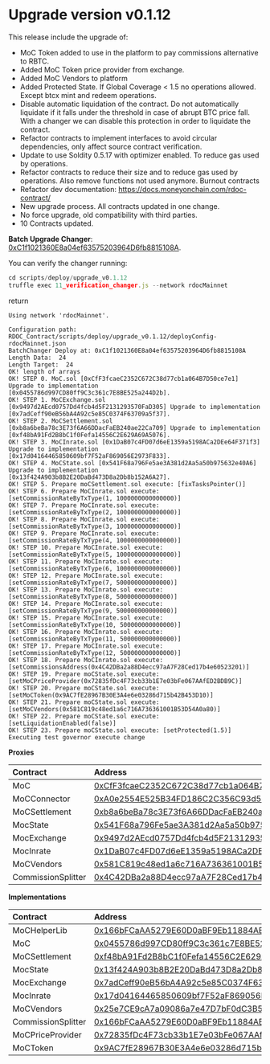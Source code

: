 # Upgrade version v0.1.12

This release include the upgrade of:

* MoC Token added to use in the platform to pay commissions alternative to RBTC.
* Added MoC Token price provider from exchange.
* Added MoC Vendors to platform
* Added Protected State. If Global Coverage < 1.5 no operations allowed. Except btcx mint and redeem operations.
* Disable automatic liquidation of the contract. Do not automatically liquidate if it falls under the threshold in case of abrupt BTC price fall. With a changer we can disable this protection in order to liquidate the contract.
* Refactor contracts to implement interfaces to avoid circular dependencies, only affect source contract verification.
* Update to use Soldity 0.5.17 with optimizer enabled. To reduce gas used by operations.
* Refactor contracts to reduce their size and to reduce gas used by operations. Also remove functions not used anymore. Burnout contracts
* Refactor dev documentation: https://docs.moneyonchain.com/rdoc-contract/
* New upgrade process. All contracts updated in one change.
* No force upgrade, old compatibility with third parties.
* 10 Contracts updated.

**Batch Upgrade Changer**: [0xC1f1021360E8a04ef63575203964D6fb8815108A](https://explorer.rsk.co/address/0xC1f1021360E8a04ef63575203964D6fb8815108A?__ctab=Code). 

You can verify the changer running:

```js
cd scripts/deploy/upgrade_v0.1.12
truffle exec 11_verification_changer.js --network rdocMainnet
```

return

```
Using network 'rdocMainnet'.

Configuration path:  RDOC_Contract/scripts/deploy/upgrade_v0.1.12/deployConfig-rdocMainnet.json
BatchChanger Deploy at: 0xC1f1021360E8a04ef63575203964D6fb8815108A
Length Data:  24
Length Target:  24
OK! length of arrays
OK! STEP 0. MoC.sol [0xCfF3fcaeC2352C672C38d77cb1a064B7D50ce7e1] Upgrade to implementation [0x0455786d997CD80ff9C3c361c7E8BE525a244D2b].
OK! STEP 1. MoCExchange.sol [0x9497d2AEcd0757Dd4fcb4d5F2131293570FaD305] Upgrade to implementation [0x7adCeff90eB56bA4A92c5e85C0374F63709a5f37].
OK! STEP 2. MoCSettlement.sol [0xb8a6beBa78c3E73f6A66DDacFaEB240ae22Ca709] Upgrade to implementation [0xf48bA91Fd2B8bC1f0Fefa14556C2E629A69A5076].
OK! STEP 3. MoCInrate.sol [0x1DaB07c4FD07d6eE1359a5198ACa2DEe64F371f3] Upgrade to implementation [0x17d04164465850609bf7F52aF869056E2973F833].
OK! STEP 4. MoCState.sol [0x541F68a796Fe5ae3A381d2Aa5a50b975632e40A6] Upgrade to implementation [0x13f424A903b8B2E20DaBd473D8a2Db8b152A6A27].
OK! STEP 5. Prepare moCSettlement.sol execute: [fixTasksPointer()]
OK! STEP 6. Prepare MoCInrate.sol execute: [setCommissionRateByTxType(1, 1000000000000000)]
OK! STEP 7. Prepare MoCInrate.sol execute: [setCommissionRateByTxType(2, 1000000000000000)]
OK! STEP 8. Prepare MoCInrate.sol execute: [setCommissionRateByTxType(3, 1000000000000000)]
OK! STEP 9. Prepare MoCInrate.sol execute: [setCommissionRateByTxType(4, 1000000000000000)]
OK! STEP 10. Prepare MoCInrate.sol execute: [setCommissionRateByTxType(5, 1000000000000000)]
OK! STEP 11. Prepare MoCInrate.sol execute: [setCommissionRateByTxType(6, 1000000000000000)]
OK! STEP 12. Prepare MoCInrate.sol execute: [setCommissionRateByTxType(7, 500000000000000)]
OK! STEP 13. Prepare MoCInrate.sol execute: [setCommissionRateByTxType(8, 500000000000000)]
OK! STEP 14. Prepare MoCInrate.sol execute: [setCommissionRateByTxType(9, 500000000000000)]
OK! STEP 15. Prepare MoCInrate.sol execute: [setCommissionRateByTxType(10, 500000000000000)]
OK! STEP 16. Prepare MoCInrate.sol execute: [setCommissionRateByTxType(11, 500000000000000)]
OK! STEP 17. Prepare MoCInrate.sol execute: [setCommissionRateByTxType(12, 500000000000000)]
OK! STEP 18. Prepare MoCInrate.sol execute: [setCommissionsAddress(0x4C42DBa2a88D4ecc97aA7F28Ced17b4e60523201)]
OK! STEP 19. Prepare moCState.sol execute: [setMoCPriceProvider(0x72835fDc4F73cb33b1E7e03bFe067AAfED2BDB9C)]
OK! STEP 20. Prepare moCState.sol execute: [setMoCToken(0x9AC7fE28967B30E3A4e6e03286d715b42B453D10)]
OK! STEP 21. Prepare moCState.sol execute: [setMoCVendors(0x581C819c48ed1a6c716A736361001B53D54A0a80)]
OK! STEP 22. Prepare moCState.sol execute: [setLiquidationEnabled(false)]
OK! STEP 23. Prepare moCState.sol execute: [setProtected(1.5)]
Executing test governor execute change
```

**Proxies**

|  Contract  |  Address |  
|:---|:---|
|  MoC  | [0xCfF3fcaeC2352C672C38d77cb1a064B7D50ce7e1](https://explorer.rsk.co/address/0xCfF3fcaeC2352C672C38d77cb1a064B7D50ce7e1) |
|  MoCConnector  | [0xA0e2554E525B34FD186C2C356C93d563541b02C0](https://explorer.rsk.co/address/0xA0e2554E525B34FD186C2C356C93d563541b02C0?__ctab=general) |
|  MoCSettlement  | [0xb8a6beBa78c3E73f6A66DDacFaEB240ae22Ca709](https://explorer.rsk.co/address/0xb8a6beBa78c3E73f6A66DDacFaEB240ae22Ca709?__ctab=general) |
|  MocState  | [0x541F68a796Fe5ae3A381d2Aa5a50b975632e40A6](https://explorer.rsk.co/address/0x541F68a796Fe5ae3A381d2Aa5a50b975632e40A6) |
|  MocExchange  | [0x9497d2AEcd0757Dd4fcb4d5F2131293570FaD305](https://explorer.rsk.co/address/0x9497d2AEcd0757Dd4fcb4d5F2131293570FaD305) |
|  MocInrate  | [0x1DaB07c4FD07d6eE1359a5198ACa2DEe64F371f3](https://explorer.rsk.co/address/0x1DaB07c4FD07d6eE1359a5198ACa2DEe64F371f3) |
|  MoCVendors  | [0x581C819c48ed1a6c716A736361001B53D54A0a80](https://explorer.rsk.co/address/0x581C819c48ed1a6c716A736361001B53D54A0a80) |
|  CommissionSplitter  | [0x4C42DBa2a88D4ecc97aA7F28Ced17b4e60523201](https://explorer.rsk.co/address/0x4C42DBa2a88D4ecc97aA7F28Ced17b4e60523201) |



**Implementations**

|  Contract  |  Address |  
|:---|:---|
|  MoCHelperLib  | [0x166bFCaAA5279E60D0aBF9Eb11884AB28aD87D83](https://explorer.rsk.co/address/0x166bFCaAA5279E60D0aBF9Eb11884AB28aD87D83) |
|  MoC  | [0x0455786d997CD80ff9C3c361c7E8BE525a244D2b](https://explorer.rsk.co/address/0x0455786d997CD80ff9C3c361c7E8BE525a244D2b?__ctab=general) |
|  MoCSettlement  | [0xf48bA91Fd2B8bC1f0Fefa14556C2E629A69A5076](https://explorer.rsk.co/address/0xf48bA91Fd2B8bC1f0Fefa14556C2E629A69A5076?__ctab=general) |
|  MocState  | [0x13f424A903b8B2E20DaBd473D8a2Db8b152A6A27](https://explorer.rsk.co/address/0x13f424A903b8B2E20DaBd473D8a2Db8b152A6A27) |
|  MocExchange  | [0x7adCeff90eB56bA4A92c5e85C0374F63709a5f37](https://explorer.rsk.co/address/0x7adCeff90eB56bA4A92c5e85C0374F63709a5f37?__ctab=Code) |
|  MocInrate  | [0x17d04164465850609bf7F52aF869056E2973F833](https://explorer.rsk.co/address/0x17d04164465850609bf7F52aF869056E2973F833) |
|  MoCVendors  | [0x25e7CE9cA7a09086a7e47D7bF0dC3B5Bfa9f503D](https://explorer.rsk.co/address/0x25e7CE9cA7a09086a7e47D7bF0dC3B5Bfa9f503D) |
|  CommissionSplitter  | [0x166bFCaAA5279E60D0aBF9Eb11884AB28aD87D83](https://explorer.rsk.co/address/0x166bFCaAA5279E60D0aBF9Eb11884AB28aD87D83) |
|  MoCPriceProvider  | [0x72835fDc4F73cb33b1E7e03bFe067AAfED2BDB9C](https://explorer.rsk.co/address/0x72835fDc4F73cb33b1E7e03bFe067AAfED2BDB9C) |
|  MoCToken  | [0x9AC7fE28967B30E3A4e6e03286d715b42B453D10](https://explorer.rsk.co/address/0x9AC7fE28967B30E3A4e6e03286d715b42B453D10) |


